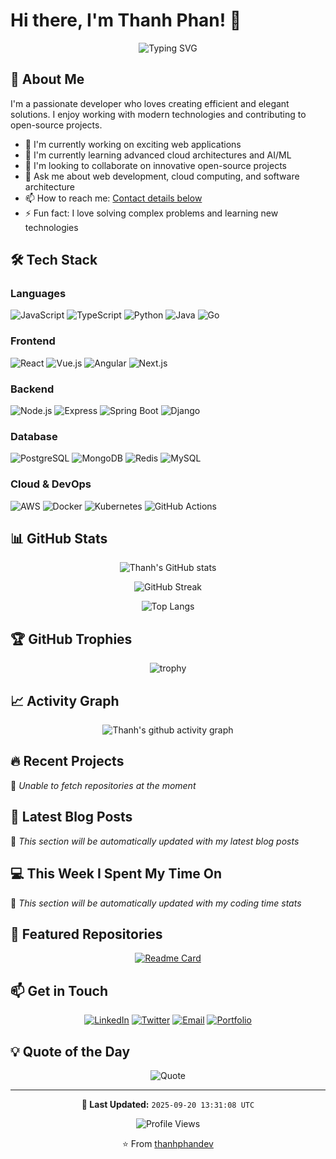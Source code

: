 # Hi there, I'm Thanh Phan! 👋

<div align="center">
  <img src="https://readme-typing-svg.herokuapp.com?font=Fira+Code&size=22&duration=3000&pause=1000&color=36BCF7&width=435&lines=Full+Stack+Developer;Problem+Solver;Continuous+Learner;Open+Source+Enthusiast" alt="Typing SVG" />
</div>

## 🚀 About Me

I'm a passionate developer who loves creating efficient and elegant solutions. I enjoy working with modern technologies and contributing to open-source projects.

- 🔭 I'm currently working on exciting web applications
- 🌱 I'm currently learning advanced cloud architectures and AI/ML
- 👯 I'm looking to collaborate on innovative open-source projects
- 💬 Ask me about web development, cloud computing, and software architecture
- 📫 How to reach me: [Contact details below](#-get-in-touch)
- ⚡ Fun fact: I love solving complex problems and learning new technologies

## 🛠️ Tech Stack

### Languages
![JavaScript](https://img.shields.io/badge/-JavaScript-F7DF1E?style=flat-square&logo=javascript&logoColor=black)
![TypeScript](https://img.shields.io/badge/-TypeScript-3178C6?style=flat-square&logo=typescript&logoColor=white)
![Python](https://img.shields.io/badge/-Python-3776AB?style=flat-square&logo=python&logoColor=white)
![Java](https://img.shields.io/badge/-Java-007396?style=flat-square&logo=java&logoColor=white)
![Go](https://img.shields.io/badge/-Go-00ADD8?style=flat-square&logo=go&logoColor=white)

### Frontend
![React](https://img.shields.io/badge/-React-61DAFB?style=flat-square&logo=react&logoColor=black)
![Vue.js](https://img.shields.io/badge/-Vue.js-4FC08D?style=flat-square&logo=vue.js&logoColor=white)
![Angular](https://img.shields.io/badge/-Angular-DD0031?style=flat-square&logo=angular&logoColor=white)
![Next.js](https://img.shields.io/badge/-Next.js-000000?style=flat-square&logo=next.js&logoColor=white)

### Backend
![Node.js](https://img.shields.io/badge/-Node.js-339933?style=flat-square&logo=node.js&logoColor=white)
![Express](https://img.shields.io/badge/-Express-000000?style=flat-square&logo=express&logoColor=white)
![Spring Boot](https://img.shields.io/badge/-Spring%20Boot-6DB33F?style=flat-square&logo=spring&logoColor=white)
![Django](https://img.shields.io/badge/-Django-092E20?style=flat-square&logo=django&logoColor=white)

### Database
![PostgreSQL](https://img.shields.io/badge/-PostgreSQL-336791?style=flat-square&logo=postgresql&logoColor=white)
![MongoDB](https://img.shields.io/badge/-MongoDB-47A248?style=flat-square&logo=mongodb&logoColor=white)
![Redis](https://img.shields.io/badge/-Redis-DC382D?style=flat-square&logo=redis&logoColor=white)
![MySQL](https://img.shields.io/badge/-MySQL-4479A1?style=flat-square&logo=mysql&logoColor=white)

### Cloud & DevOps
![AWS](https://img.shields.io/badge/-AWS-232F3E?style=flat-square&logo=amazon-aws&logoColor=white)
![Docker](https://img.shields.io/badge/-Docker-2496ED?style=flat-square&logo=docker&logoColor=white)
![Kubernetes](https://img.shields.io/badge/-Kubernetes-326CE5?style=flat-square&logo=kubernetes&logoColor=white)
![GitHub Actions](https://img.shields.io/badge/-GitHub%20Actions-2088FF?style=flat-square&logo=github-actions&logoColor=white)

## 📊 GitHub Stats

<div align="center">
  
  <!-- GitHub Stats Card -->
  ![Thanh's GitHub stats](https://github-readme-stats.vercel.app/api?username=thanhphandev&show_icons=true&theme=tokyonight&hide_border=true&include_all_commits=true&count_private=true)
  
  <!-- GitHub Streak Stats -->
  ![GitHub Streak](https://github-readme-streak-stats.herokuapp.com/?user=thanhphandev&theme=tokyonight&hide_border=true)
  
  <!-- Top Languages -->
  ![Top Langs](https://github-readme-stats.vercel.app/api/top-langs/?username=thanhphandev&layout=compact&theme=tokyonight&hide_border=true&langs_count=8)

</div>

## 🏆 GitHub Trophies

<div align="center">
  
  ![trophy](https://github-profile-trophy.vercel.app/?username=thanhphandev&theme=onedark&no-frame=true&no-bg=true&margin-w=4)

</div>

## 📈 Activity Graph

<div align="center">
  
  ![Thanh's github activity graph](https://github-readme-activity-graph.vercel.app/graph?username=thanhphandev&theme=tokyo-night&hide_border=true)

</div>

## 🔥 Recent Projects

<!-- PROJECTS_START -->
🔄 *Unable to fetch repositories at the moment*
<!-- PROJECTS_END -->

## 📝 Latest Blog Posts

<!-- BLOG_START -->
🔄 *This section will be automatically updated with my latest blog posts*
<!-- BLOG_END -->

## 💻 This Week I Spent My Time On

<!-- WAKA_START -->
🔄 *This section will be automatically updated with my coding time stats*
<!-- WAKA_END -->

## 🌟 Featured Repositories

<div align="center">
  
  [![Readme Card](https://github-readme-stats.vercel.app/api/pin/?username=thanhphandev&repo=thanhphandev&theme=tokyonight&hide_border=true)](https://github.com/thanhphandev/thanhphandev)

</div>

## 📫 Get in Touch

<div align="center">

[![LinkedIn](https://img.shields.io/badge/-LinkedIn-0077B5?style=for-the-badge&logo=linkedin&logoColor=white)](https://linkedin.com/in/thanhphandev)
[![Twitter](https://img.shields.io/badge/-Twitter-1DA1F2?style=for-the-badge&logo=twitter&logoColor=white)](https://twitter.com/thanhphandev)
[![Email](https://img.shields.io/badge/-Email-D14836?style=for-the-badge&logo=gmail&logoColor=white)](mailto:thanh@example.com)
[![Portfolio](https://img.shields.io/badge/-Portfolio-000000?style=for-the-badge&logo=react&logoColor=white)](https://thanhphandev.github.io)

</div>

## 💡 Quote of the Day

<div align="center">
  
  ![Quote](https://quotes-github-readme.vercel.app/api?type=horizontal&theme=tokyonight)

</div>

---

<div align="center">
  
  **🔄 Last Updated:** `2025-09-20 13:31:08 UTC`
  
  ![Profile Views](https://komarev.com/ghpvc/?username=thanhphandev&color=blueviolet&style=flat-square&label=Profile+Views)
  
  ⭐️ From [thanhphandev](https://github.com/thanhphandev)

</div>